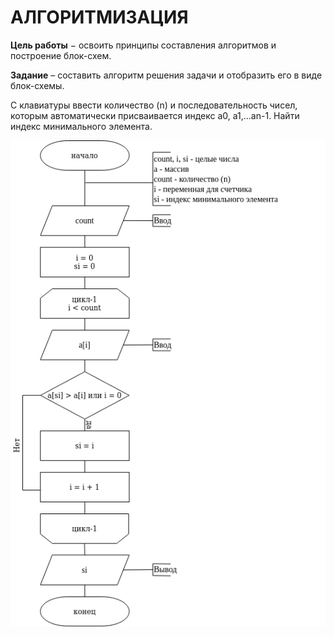 # АЛГОРИТМИЗАЦИЯ

__Цель работы__ − освоить принципы составления алгоритмов и построение блок-схем.

__Задание__ – составить алгоритм решения задачи и отобразить его в виде блок-схемы.

С клавиатуры ввести количество (n) и последовательность чисел, которым автоматически присваивается индекс а0, а1,...аn-1. Найти индекс минимального элемента.

![Алгоритм](https://github.com/atlz253/Suslov_C/blob/master/lab_1/scheme.png)